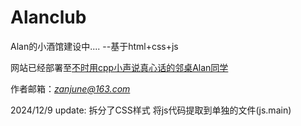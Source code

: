 # Alanclub

Alan的小酒馆建设中....
--基于html+css+js

网站已经部署至[不时用cpp小声说真心话的邻桌Alan同学](alanclub.icu)

作者邮箱：*zanjune@163.com*

2024/12/9 update:
拆分了CSS样式
将js代码提取到单独的文件(js.main)